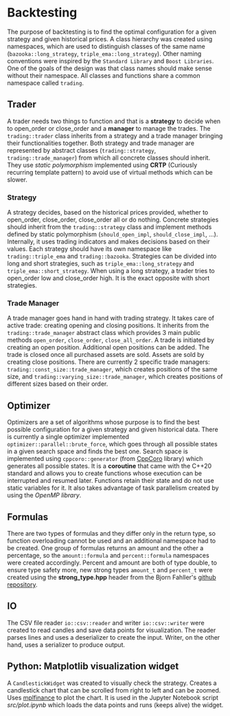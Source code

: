 # Backtesting
The purpose of backtesting is to find the optimal configuration for a given strategy and given historical prices.
A class hierarchy was created using namespaces, which are used to distinguish classes of the same name  (`bazooka::long_strategy`, `triple_ema::long_strategy`).
Other naming conventions were inspired by the `Standard Library` and `Boost Libraries`. 
One of the goals of the design was that class names should make sense without their namespace.
All classes and functions share a common namespace called `trading`.

## Trader
A trader needs two things to function and that is a __strategy__ to decide when to open_order or close_order and a __manager__ to manage the trades.
The `trading::trader` class inherits from a strategy and a trade manager bringing their functionalities together.
Both strategy and trade manager are represented by abstract classes (`trading::strategy`, `trading::trade_manager`) from which all concrete classes should inherit.
They use *static polymorphism* implemented using __CRTP__ (Curiously recurring template pattern) to avoid use of virtual methods which can be slower.

### Strategy
A strategy decides, based on the historical prices provided, whether to open_order, close_order, close_order all or do nothing.
Concrete strategies should inherit from the `trading::strategy` class and implement methods defined by static polymorphism (`should_open_impl`, `should_close_impl`, ...).
Internally, it uses trading indicators and makes decisions based on their values.
Each strategy should have its own namespace like `trading::triple_ema` and `trading::bazooka`.
Strategies can be divided into long and short strategies, such as `triple_ema::long_strategy` and `triple_ema::short_strategy`.
When using a long strategy, a trader tries to open_order low and close_order high. It is the exact opposite with short strategies.

### Trade Manager
A trade manager goes hand in hand with trading strategy.
It takes care of active trade: creating opening and closing positions.
It inherits from the `trading::trade_manager` abstract class which provides 3 main public methods `open_order`, `close_order`, `close_all_order`.
A trade is initiated by creating an open position.
Additional open positions can be added.
The trade is closed once all purchased assets are sold.
Assets are sold by creating close positions.
There are currently 2 specific trade managers: `trading::const_size::trade_manager`, which creates positions of the same size, and `trading::varying_size::trade_manager`, which creates positions of different sizes based on their order.

## Optimizer
Optimizers are a set of algorithms whose purpose is to find the best possible configuration for a given strategy and given historical data.
There is currently a single optimizer implemented `optimizer::parallel::brute_force`, which goes through all possible states in a given search space and finds the best one.
Search space is implemented using `cppcoro::generator` (from [CppCoro](https://github.com/lewissbaker/cppcoro) library) which generates all possible states.
It is a __coroutine__ that came with the C++20 standard and allows you to create functions whose execution can be interrupted and resumed later.
Functions retain their state and do not use static variables for it.
It also takes advantage of task parallelism created by using the *OpenMP library*.

## Formulas
There are two types of formulas and they differ only in the return type, so function overloading cannot be used and an additional namespace had to be created.
One group of formulas returns an amount and the other a percentage, so the `amount::formula` and `percent::formula` namespaces were created accordingly.
Percent and amount are both of type double, to ensure type safety more, new strong types `amount_t` and `percent_t` were created using the __strong_type.hpp__ header from the Bjorn Fahller's [github repository](https://github.com/rollbear/strong_type).

## IO
The CSV file reader `io::csv::reader` and writer `io::csv::writer` were created to read candles and save data points for visualization.
The reader parses lines and uses a deserializer to create the input.
Writer, on the other hand, uses a serializer to produce output.

## Python: Matplotlib visualization widget
A `CandlestickWidget` was created to visually check the strategy.
Creates a candlestick chart that can be scrolled from right to left and can be zoomed.
Uses [mplfinance](https://github.com/matplotlib/mplfinance) to plot the chart.
It is used in the Jupyter Notebook script *src/plot.ipynb* which loads the data points and runs (keeps alive) the widget.

